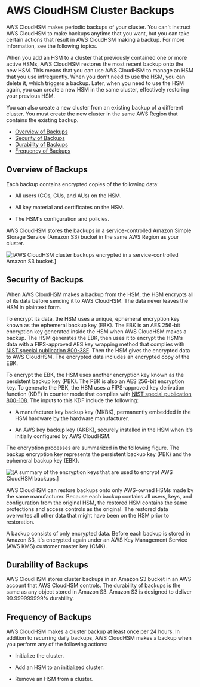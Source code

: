 # AWS CloudHSM Cluster Backups<a name="backups"></a>

AWS CloudHSM makes periodic backups of your cluster\. You can't instruct AWS CloudHSM to make backups anytime that you want, but you can take certain actions that result in AWS CloudHSM making a backup\. For more information, see the following topics\.

When you add an HSM to a cluster that previously contained one or more active HSMs, AWS CloudHSM restores the most recent backup onto the new HSM\. This means that you can use AWS CloudHSM to manage an HSM that you use infrequently\. When you don't need to use the HSM, you can delete it, which triggers a backup\. Later, when you need to use the HSM again, you can create a new HSM in the same cluster, effectively restoring your previous HSM\.

You can also create a new cluster from an existing backup of a different cluster\. You must create the new cluster in the same AWS Region that contains the existing backup\.


+ [Overview of Backups](#backup-overview)
+ [Security of Backups](#backup-security)
+ [Durability of Backups](#backups-durability)
+ [Frequency of Backups](#backups-frequency)

## Overview of Backups<a name="backup-overview"></a>

Each backup contains encrypted copies of the following data:

+ All users \(COs, CUs, and AUs\) on the HSM\.

+ All key material and certificates on the HSM\.

+ The HSM's configuration and policies\.

AWS CloudHSM stores the backups in a service\-controlled Amazon Simple Storage Service \(Amazon S3\) bucket in the same AWS Region as your cluster\.

![\[AWS CloudHSM cluster backups encrypted in a service-controlled Amazon S3 bucket.\]](http://docs.aws.amazon.com/cloudhsm/latest/userguide/images/cluster-backup.png)

## Security of Backups<a name="backup-security"></a>

When AWS CloudHSM makes a backup from the HSM, the HSM encrypts all of its data before sending it to AWS CloudHSM\. The data never leaves the HSM in plaintext form\.

To encrypt its data, the HSM uses a unique, ephemeral encryption key known as the ephemeral backup key \(EBK\)\. The EBK is an AES 256\-bit encryption key generated inside the HSM when AWS CloudHSM makes a backup\. The HSM generates the EBK, then uses it to encrypt the HSM's data with a FIPS\-approved AES key wrapping method that complies with [NIST special publication 800\-38F](http://nvlpubs.nist.gov/nistpubs/SpecialPublications/NIST.SP.800-38F.pdf)\. Then the HSM gives the encrypted data to AWS CloudHSM\. The encrypted data includes an encrypted copy of the EBK\.

To encrypt the EBK, the HSM uses another encryption key known as the persistent backup key \(PBK\)\. The PBK is also an AES 256\-bit encryption key\. To generate the PBK, the HSM uses a FIPS\-approved key derivation function \(KDF\) in counter mode that complies with [NIST special publication 800\-108](http://nvlpubs.nist.gov/nistpubs/Legacy/SP/nistspecialpublication800-108.pdf)\. The inputs to this KDF include the following:

+ A manufacturer key backup key \(MKBK\), permanently embedded in the HSM hardware by the hardware manufacturer\.

+ An AWS key backup key \(AKBK\), securely installed in the HSM when it's initially configured by AWS CloudHSM\.

The encryption processes are summarized in the following figure\. The backup encryption key represents the persistent backup key \(PBK\) and the ephemeral backup key \(EBK\)\. 

![\[A summary of the encryption keys that are used to encrypt AWS CloudHSM backups.\]](http://docs.aws.amazon.com/cloudhsm/latest/userguide/images/backup-security.png)

AWS CloudHSM can restore backups onto only AWS\-owned HSMs made by the same manufacturer\. Because each backup contains all users, keys, and configuration from the original HSM, the restored HSM contains the same protections and access controls as the original\. The restored data overwrites all other data that might have been on the HSM prior to restoration\.

A backup consists of only encrypted data\. Before each backup is stored in Amazon S3, it's encrypted again under an AWS Key Management Service \(AWS KMS\) customer master key \(CMK\)\.

## Durability of Backups<a name="backups-durability"></a>

AWS CloudHSM stores cluster backups in an Amazon S3 bucket in an AWS account that AWS CloudHSM controls\. The durability of backups is the same as any object stored in Amazon S3\. Amazon S3 is designed to deliver 99\.999999999% durability\.

## Frequency of Backups<a name="backups-frequency"></a>

AWS CloudHSM makes a cluster backup at least once per 24 hours\. In addition to recurring daily backups, AWS CloudHSM makes a backup when you perform any of the following actions:

+ Initialize the cluster\.

+ Add an HSM to an initialized cluster\.

+ Remove an HSM from a cluster\.